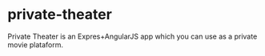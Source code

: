 private-theater
===============

Private Theater is an Expres+AngularJS app which you can use as a private movie plataform.
